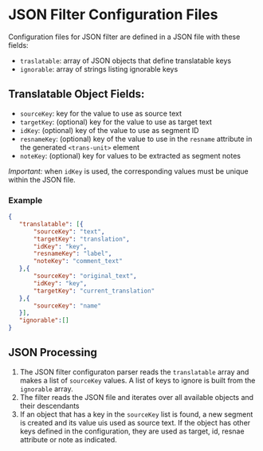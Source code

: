 # JSON Filter Configuration Files

Configuration files for JSON filter are defined in a JSON file with these fields:

  - `traslatable`: array of JSON objects that define translatable keys
  - `ignorable`: array of strings listing ignorable keys 
## Translatable Object Fields:

 - `sourceKey`: key for the value to use as source text
 - `targetKey`: (optional) key for the value to use as target text
 - `idKey`: (optional) key of the value to use as segment ID
 - `resnameKey`: (optional) key of the value to use in the `resname` attribute in the generated `<trans-unit>` element
 - `noteKey`: (optional) key for values to be extracted as segment notes

 *Important:* when `idKey` is used, the corresponding values must be unique within the JSON file.

 ### Example

 ``` json
 {
    "translatable": [{
        "sourceKey": "text",
        "targetKey": "translation",
        "idKey": "key",
        "resnameKey": "label",
        "noteKey": "comment_text"
    },{
        "sourceKey": "original_text",
        "idKey": "key",
        "targetKey": "current_translation"
    },{
        "sourceKey": "name"
    }],
    "ignorable":[]
 }
 ```

 ## JSON Processing 

 1. The JSON filter configuraton parser reads the `translatable` array and makes a list of `sourceKey` values. A list of keys to ignore is built from the `ignorable` array.
 2. The filter reads the JSON file and iterates over all available objects and their descendants
 3. If an object that has a key in the `sourceKey` list is found, a new segment is created and its value uis used as source text. If the object has other keys defined in the configuration, they are used as target, id, resnae attribute or note as indicated.
 

  